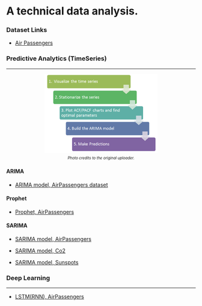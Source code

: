 # A technical data analysis.

### Dataset Links
- [Air Passengers](https://www.kaggle.com/rakannimer/air-passengers) 

### Predictive Analytics (TimeSeries)
<hr />
<p align="center">
  <img src="flowchart.png" width="300" title="Time Series Analysis">
  <br/>
    <i><font size="1">Photo credits to the original uploader.</font></i>
</p>

#### ARIMA
- [ARIMA model, AirPassengers dataset](https://github.com/kankaungmalay/a_technical_analysis/blob/main/scripts/predictive_analytics/time_series_forecasting_%5BM%5DARIMA_%5BD%5Dairpassengers.ipynb)

#### Prophet
- [Prophet, AirPassengers](https://github.com/kankaungmalay/a_technical_analysis/blob/main/scripts/predictive_analytics/time_series_forecasting_%5BM%5DProphet_%5BD%5Dairpassengers.ipynb)

#### SARIMA
- [SARIMA model, AirPassengers](https://github.com/kankaungmalay/a_technical_analysis/blob/main/scripts/predictive_analytics/time_series_forecasting_%5BM%5DSARIMA_%5BD%5Dairpassengers.ipynb)

- [SARIMA model, Co2](https://github.com/kankaungmalay/a_technical_analysis/blob/main/scripts/predictive_analytics/time_series_forecasting_%5BM%5DSARIMA_%5BD%5Dco2%20.ipynb)

- [SARIMA model, Sunspots](https://github.com/kankaungmalay/a_technical_analysis/blob/main/scripts/predictive_analytics/time_series_forecasting_%5BM%5DSARIMA_%5BD%5Dsunspots.ipynb)

### Deep Learning
<hr />

- [LSTM(RNN), AirPassengers](https://github.com/kankaungmalay/a_technical_analysis/blob/main/scripts/deep_learning/DL_time_series_forecasting_%5BM%5DLSTM_%5BD%5Dairpassengers.ipynb)
